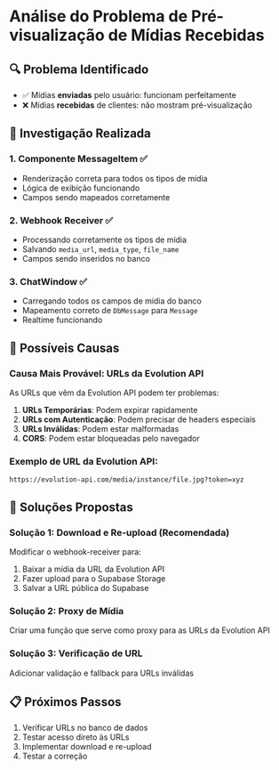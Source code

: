 # Análise do Problema de Pré-visualização de Mídias Recebidas

## 🔍 **Problema Identificado**
- ✅ Mídias **enviadas** pelo usuário: funcionam perfeitamente
- ❌ Mídias **recebidas** de clientes: não mostram pré-visualização

## 🧐 **Investigação Realizada**

### 1. **Componente MessageItem** ✅
- Renderização correta para todos os tipos de mídia
- Lógica de exibição funcionando
- Campos sendo mapeados corretamente

### 2. **Webhook Receiver** ✅
- Processando corretamente os tipos de mídia
- Salvando `media_url`, `media_type`, `file_name`
- Campos sendo inseridos no banco

### 3. **ChatWindow** ✅
- Carregando todos os campos de mídia do banco
- Mapeamento correto de `DbMessage` para `Message`
- Realtime funcionando

## 🎯 **Possíveis Causas**

### **Causa Mais Provável: URLs da Evolution API**
As URLs que vêm da Evolution API podem ter problemas:

1. **URLs Temporárias**: Podem expirar rapidamente
2. **URLs com Autenticação**: Podem precisar de headers especiais
3. **URLs Inválidas**: Podem estar malformadas
4. **CORS**: Podem estar bloqueadas pelo navegador

### **Exemplo de URL da Evolution API:**
```
https://evolution-api.com/media/instance/file.jpg?token=xyz
```

## 🔧 **Soluções Propostas**

### **Solução 1: Download e Re-upload (Recomendada)**
Modificar o webhook-receiver para:
1. Baixar a mídia da URL da Evolution API
2. Fazer upload para o Supabase Storage
3. Salvar a URL pública do Supabase

### **Solução 2: Proxy de Mídia**
Criar uma função que serve como proxy para as URLs da Evolution API

### **Solução 3: Verificação de URL**
Adicionar validação e fallback para URLs inválidas

## 📋 **Próximos Passos**
1. Verificar URLs no banco de dados
2. Testar acesso direto às URLs
3. Implementar download e re-upload
4. Testar a correção